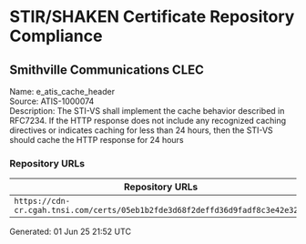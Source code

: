 # STIR/SHAKEN Certificate Repository Compliance

## Smithville Communications CLEC

Name: e_atis_cache_header\
Source: ATIS-1000074\
Description: The STI-VS shall implement the cache behavior described in RFC7234. If the HTTP response does not include any recognized caching directives or indicates caching for less than 24 hours, then the STI-VS should cache the HTTP response for 24 hours
### Repository URLs

| Repository URLs | Not After |  Problems | Link |
|-----------------|-----------|-----------|------|
| `https://cdn-cr.cgah.tnsi.com/certs/05eb1b2fde3d68f2deffd36d9fadf8c3e42e3272` | 01&#160;Feb&#160;27&#160;18:16&#160;UTC | true | [view](../../REPOS/5dbd65214cdba9c2a8a07a29fd9b1418d30c396b/README.md) |


Generated: 01 Jun 25 21:52 UTC